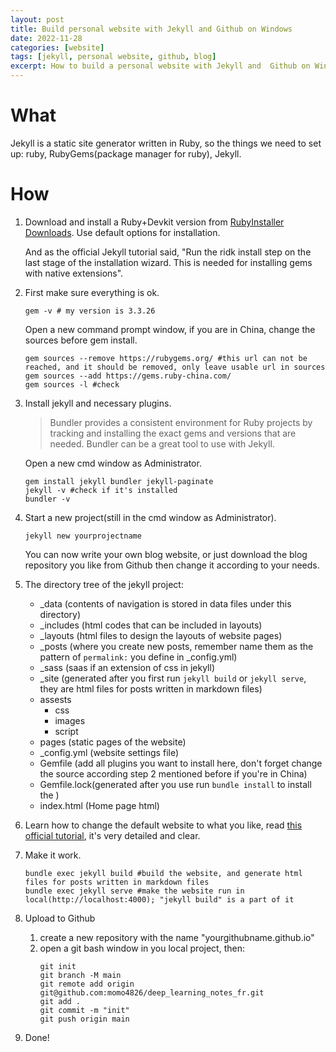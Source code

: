 ```yaml
---
layout: post
title: Build personal website with Jekyll and Github on Windows
date: 2022-11-28
categories: [website]
tags: [jekyll, personal website, github, blog]
excerpt: How to build a personal website with Jekyll and  Github on Windows
---
```

# What
Jekyll is a static site generator written in Ruby, so the things we need to set up: ruby, RubyGems(package manager for ruby), Jekyll.
# How
1. Download and install a Ruby+Devkit version from [RubyInstaller Downloads](https://rubyinstaller.org/downloads). Use default options for installation.

   And as the official Jekyll tutorial said, "Run the ridk install step on the last stage of the installation wizard. This is needed for installing gems with native extensions".

2. First make sure everything is ok.
   ```shell
   gem -v # my version is 3.3.26
   ```
   Open a new command prompt window, if you are in China, change the sources before gem install.
   ```shell
   gem sources --remove https://rubygems.org/ #this url can not be reached, and it should be removed, only leave usable url in sources
   gem sources --add https://gems.ruby-china.com/
   gem sources -l #check
   ```
3. Install jekyll and necessary plugins.
   > Bundler provides a consistent environment for Ruby projects by tracking and installing the exact gems and versions that are needed. Bundler can be a great tool to use with Jekyll.
   
   Open a new cmd window as Administrator.
   ```shell
   gem install jekyll bundler jekyll-paginate
   jekyll -v #check if it's installed
   bundler -v
   ```
4. Start a new project(still in the cmd window as Administrator).
   ```shell
   jekyll new yourprojectname
   ```
   You can now write your own blog website, or just download the blog repository you like from Github then change it according to your needs.
5. The directory tree of the jekyll project:
   - _data (contents of navigation is stored in data files under this directory)
   - _includes (html codes that can be included in layouts)
   - _layouts (html files to design the layouts of website pages)
   - _posts (where you create new posts, remember name them as the pattern of ``permalink:`` you define in _config.yml)
   - _sass (saas if an extension of css in jekyll)
   - _site (generated after you first run ``jekyll build`` or ``jekyll serve``, they are html files for posts written in markdown files)
   - assests 
     - css
     - images
     - script
   - pages (static pages of the website)
   - _config.yml (website settings file)
   - Gemfile (add all plugins you want to install here, don't forget change the source according step 2 mentioned before if you're in China)
   - Gemfile.lock(generated after you use run ``bundle install`` to install the )
   - index.html (Home page html)
6. Learn how to change the default website to what you like, read [this official tutorial](https://jekyllrb.com/docs/step-by-step/01-setup/), it's very detailed and clear.

7. Make it work.
   ```shell
   bundle exec jekyll build #build the website, and generate html files for posts written in markdown files
   bundle exec jekyll serve #make the website run in local(http://localhost:4000); "jekyll build" is a part of it
   ```
8. Upload to Github
   1. create a new repository with the name "yourgithubname.github.io"
   2. open a git bash window in you local project, then:
      ```shell
      git init
      git branch -M main
      git remote add origin git@github.com:momo4826/deep_learning_notes_fr.git
      git add .
      git commit -m "init"
      git push origin main
      ```
9. Done!